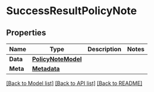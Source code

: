# SuccessResultPolicyNote

## Properties

Name | Type | Description | Notes
------------ | ------------- | ------------- | -------------
**Data** | [**PolicyNoteModel**](PolicyNoteModel.md) |  | 
**Meta** | [**Metadata**](Metadata.md) |  | 

[[Back to Model list]](../README.md#documentation-for-models) [[Back to API list]](../README.md#documentation-for-api-endpoints) [[Back to README]](../README.md)


